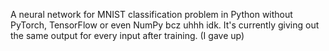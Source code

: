 A neural network for MNIST classification problem in Python without PyTorch, TensorFlow or even NumPy bcz uhhh idk.
It's currently giving out the same output for every input after training.
(I gave up)
